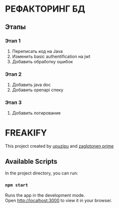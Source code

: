 
# РЕФАКТОРИНГ БД
## Этапы
### Этап 1
1) Переписать код на Java
2) Изменить basic authentification на jwt
3) Добавить обработку ошибок
### Этап 2
1) Добавить java doc
2) Добавить openapi спеку
### Этап 3
1) Добавить логирование


# FREAKIFY

This project created by [upuzipu](https://github.com/upuzipu) and [zaglotonen prime](https://github.com/Yarikonen)

## Available Scripts

In the project directory, you can run:

### `npm start`

Runs the app in the development mode.\
Open [http://localhost:3000](http://localhost:3000) to view it in your browser.